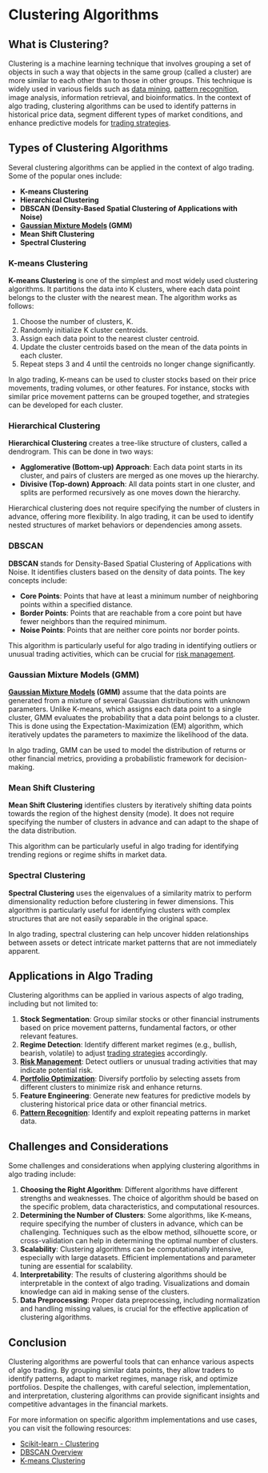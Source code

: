# Clustering Algorithms

## What is Clustering?

Clustering is a machine learning technique that involves grouping a set of objects in such a way that objects in the same group (called a cluster) are more similar to each other than to those in other groups. This technique is widely used in various fields such as [data mining](../d/data_mining.md), [pattern recognition](../p/pattern_recognition.md), image analysis, information retrieval, and bioinformatics. In the context of algo trading, clustering algorithms can be used to identify patterns in historical price data, segment different types of market conditions, and enhance predictive models for [trading strategies](../t/trading_strategies.md).

## Types of Clustering Algorithms

Several clustering algorithms can be applied in the context of algo trading. Some of the popular ones include:

- **K-means Clustering**
- **Hierarchical Clustering**
- **DBSCAN (Density-Based Spatial Clustering of Applications with Noise)**
- **[Gaussian Mixture Models](../g/gaussian_mixture_models.md) (GMM)**
- **Mean Shift Clustering**
- **Spectral Clustering**

### K-means Clustering

**K-means Clustering** is one of the simplest and most widely used clustering algorithms. It partitions the data into K clusters, where each data point belongs to the cluster with the nearest mean. The algorithm works as follows:

1. Choose the number of clusters, K.
2. Randomly initialize K cluster centroids.
3. Assign each data point to the nearest cluster centroid.
4. Update the cluster centroids based on the mean of the data points in each cluster.
5. Repeat steps 3 and 4 until the centroids no longer change significantly.

In algo trading, K-means can be used to cluster stocks based on their price movements, trading volumes, or other features. For instance, stocks with similar price movement patterns can be grouped together, and strategies can be developed for each cluster.

### Hierarchical Clustering

**Hierarchical Clustering** creates a tree-like structure of clusters, called a dendrogram. This can be done in two ways:

- **Agglomerative (Bottom-up) Approach**: Each data point starts in its cluster, and pairs of clusters are merged as one moves up the hierarchy.
- **Divisive (Top-down) Approach**: All data points start in one cluster, and splits are performed recursively as one moves down the hierarchy.

Hierarchical clustering does not require specifying the number of clusters in advance, offering more flexibility. In algo trading, it can be used to identify nested structures of market behaviors or dependencies among assets.

### DBSCAN

**DBSCAN** stands for Density-Based Spatial Clustering of Applications with Noise. It identifies clusters based on the density of data points. The key concepts include:

- **Core Points**: Points that have at least a minimum number of neighboring points within a specified distance.
- **Border Points**: Points that are reachable from a core point but have fewer neighbors than the required minimum.
- **Noise Points**: Points that are neither core points nor border points.

This algorithm is particularly useful for algo trading in identifying outliers or unusual trading activities, which can be crucial for [risk management](../r/risk_management.md).

### Gaussian Mixture Models (GMM)

**[Gaussian Mixture Models](../g/gaussian_mixture_models.md) (GMM)** assume that the data points are generated from a mixture of several Gaussian distributions with unknown parameters. Unlike K-means, which assigns each data point to a single cluster, GMM evaluates the probability that a data point belongs to a cluster. This is done using the Expectation-Maximization (EM) algorithm, which iteratively updates the parameters to maximize the likelihood of the data.

In algo trading, GMM can be used to model the distribution of returns or other financial metrics, providing a probabilistic framework for decision-making.

### Mean Shift Clustering

**Mean Shift Clustering** identifies clusters by iteratively shifting data points towards the region of the highest density (mode). It does not require specifying the number of clusters in advance and can adapt to the shape of the data distribution.

This algorithm can be particularly useful in algo trading for identifying trending regions or regime shifts in market data.

### Spectral Clustering

**Spectral Clustering** uses the eigenvalues of a similarity matrix to perform dimensionality reduction before clustering in fewer dimensions. This algorithm is particularly useful for identifying clusters with complex structures that are not easily separable in the original space.

In algo trading, spectral clustering can help uncover hidden relationships between assets or detect intricate market patterns that are not immediately apparent.

## Applications in Algo Trading

Clustering algorithms can be applied in various aspects of algo trading, including but not limited to:

1. **Stock Segmentation**: Group similar stocks or other financial instruments based on price movement patterns, fundamental factors, or other relevant features.
2. **Regime Detection**: Identify different market regimes (e.g., bullish, bearish, volatile) to adjust [trading strategies](../t/trading_strategies.md) accordingly.
3. **[Risk Management](../r/risk_management.md)**: Detect outliers or unusual trading activities that may indicate potential risk.
4. **[Portfolio Optimization](../p/portfolio_optimization.md)**: Diversify portfolio by selecting assets from different clusters to minimize risk and enhance returns.
5. **Feature Engineering**: Generate new features for predictive models by clustering historical price data or other financial metrics.
6. **[Pattern Recognition](../p/pattern_recognition.md)**: Identify and exploit repeating patterns in market data.

## Challenges and Considerations

Some challenges and considerations when applying clustering algorithms in algo trading include:

1. **Choosing the Right Algorithm**: Different algorithms have different strengths and weaknesses. The choice of algorithm should be based on the specific problem, data characteristics, and computational resources.
2. **Determining the Number of Clusters**: Some algorithms, like K-means, require specifying the number of clusters in advance, which can be challenging. Techniques such as the elbow method, silhouette score, or cross-validation can help in determining the optimal number of clusters.
3. **Scalability**: Clustering algorithms can be computationally intensive, especially with large datasets. Efficient implementations and parameter tuning are essential for scalability.
4. **Interpretability**: The results of clustering algorithms should be interpretable in the context of algo trading. Visualizations and domain knowledge can aid in making sense of the clusters.
5. **Data Preprocessing**: Proper data preprocessing, including normalization and handling missing values, is crucial for the effective application of clustering algorithms.

## Conclusion

Clustering algorithms are powerful tools that can enhance various aspects of algo trading. By grouping similar data points, they allow traders to identify patterns, adapt to market regimes, manage risk, and optimize portfolios. Despite the challenges, with careful selection, implementation, and interpretation, clustering algorithms can provide significant insights and competitive advantages in the financial markets.

For more information on specific algorithm implementations and use cases, you can visit the following resources:

- [Scikit-learn - Clustering](https://scikit-learn.org/stable/modules/clustering.html)
- [DBSCAN Overview](https://scikit-learn.org/stable/modules/clustering.html#dbscan)
- [K-means Clustering](https://scikit-learn.org/stable/modules/clustering.html#k-means)